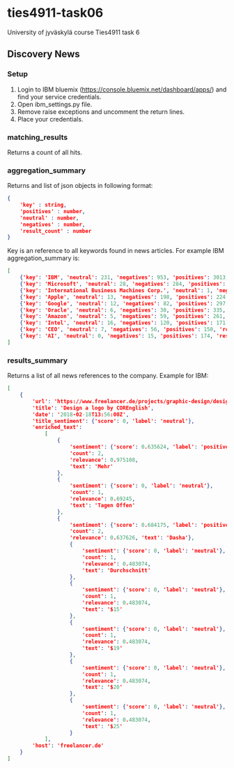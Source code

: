 # ties4911-task06
University of jyväskylä course Ties4911 task 6

## Discovery News

### Setup

1. Login to IBM bluemix (https://console.bluemix.net/dashboard/apps/) and find your service credentials.
2. Open ibm_settings.py file. 
3. Remove raise exceptions and uncomment the return lines. 
4. Place your credentials.

### matching_results

Returns a count of all hits.

### aggregation_summary

Returns and list of json objects in following format:
```json
{
    'key' : string,
    'positives' : number,
    'neutral' : number,
    'negatives' : number,
    'result_count' : number
}
```

Key is an reference to all keywords found in news articles. For example IBM aggregation_summary is:
```json
[
    {'key': 'IBM', 'neutral': 231, 'negatives': 953, 'positives': 3013, 'result_count': 4197}, 
    {'key': 'Microsoft', 'neutral': 28, 'negatives': 284, 'positives': 640, 'result_count': 952}, 
    {'key': 'International Business Machines Corp.', 'neutral': 1, 'negatives': 5, 'positives': 604, 'result_count': 610}, 
    {'key': 'Apple', 'neutral': 13, 'negatives': 198, 'positives': 224, 'result_count': 435}, 
    {'key': 'Google', 'neutral': 12, 'negatives': 82, 'positives': 297, 'result_count': 391}, 
    {'key': 'Oracle', 'neutral': 6, 'negatives': 30, 'positives': 335, 'result_count': 371}, 
    {'key': 'Amazon', 'neutral': 5, 'negatives': 59, 'positives': 261, 'result_count': 325}, 
    {'key': 'Intel', 'neutral': 16, 'negatives': 120, 'positives': 171, 'result_count': 307}, 
    {'key': 'CEO', 'neutral': 7, 'negatives': 56, 'positives': 150, 'result_count': 213}, 
    {'key': 'AI', 'neutral': 0, 'negatives': 15, 'positives': 174, 'result_count': 189}
]
```
### results_summary

Returns a list of all news references to the company. Example for IBM:
```json
[
    {
        'url': 'https://www.freelancer.de/projects/graphic-design/design-logo-16321812/', 
        'title': 'Design a logo by COREnglish', 
        'date': '2018-02-18T13:56:00Z', 
        'title_sentiment': {'score': 0, 'label': 'neutral'}, 
        'enriched_text': 
            [
                {
                    'sentiment': {'score': 0.635624, 'label': 'positive'}, 
                    'count': 2, 
                    'relevance': 0.975108, 
                    'text': 'Mehr'
                }, 
                {
                    'sentiment': {'score': 0, 'label': 'neutral'}, 
                    'count': 1, 
                    'relevance': 0.69245, 
                    'text': 'Tagen Offen'
                }, 
                {
                    'sentiment': {'score': 0.684175, 'label': 'positive'}, 
                    'count': 2, 
                    'relevance': 0.637626, 'text': 'Dasha'}, 
                    {
                        'sentiment': {'score': 0, 'label': 'neutral'}, 
                        'count': 1, 
                        'relevance': 0.483074, 
                        'text': 'Durchschnitt'
                    }, 
                    {
                        'sentiment': {'score': 0, 'label': 'neutral'}, 
                        'count': 1, 
                        'relevance': 0.483074, 
                        'text': '$15'
                    }, 
                    {
                        'sentiment': {'score': 0, 'label': 'neutral'}, 
                        'count': 1, 
                        'relevance': 0.483074, 
                        'text': '$19'
                    }, 
                    {
                        'sentiment': {'score': 0, 'label': 'neutral'}, 
                        'count': 1, 
                        'relevance': 0.483074, 
                        'text': '$20'
                    }, 
                    {
                        'sentiment': {'score': 0, 'label': 'neutral'}, 
                        'count': 1, 
                        'relevance': 0.483074, 
                        'text': '$25'
                    }
            ],
        'host': 'freelancer.de'
    }
]
```